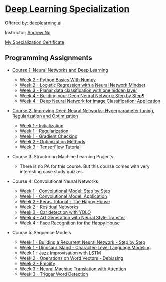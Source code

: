 # [Deep Learning Specialization](https://www.coursera.org/specializations/deep-learning) 

Offered by: [deeplearning.ai](https://www.deeplearning.ai/)

Instructor: [Andrew Ng](http://www.andrewng.org/)

[My Specialization Certificate](https://www.coursera.org/account/accomplishments/specialization/EHX2DHJ2WHQH)

## Programming Assignments

- [Course 1: Neural Networks and Deep Learning](https://github.com/ljl96/Coursera-Online-Courses/blob/master/Deep%20Learning%20Specialization/Course%201%20Neural%20Networks%20and%20Deep%20Learning/README.md)

  - [Week 2 - Python Basics With Numpy](https://github.com/ljl96/Coursera-Online-Courses/blob/master/Deep%20Learning%20Specialization/Course%201%20Neural%20Networks%20and%20Deep%20Learning/Programming%20Assignments/Week%202%20Python_Basics_With_Numpy_v3a.ipynb)
  - [Week 2 - Logistic Regression with a Neural Network Mindset](https://github.com/ljl96/Coursera-Online-Courses/blob/master/Deep%20Learning%20Specialization/Course%201%20Neural%20Networks%20and%20Deep%20Learning/Programming%20Assignments/Week%202%20Logistic_Regression_with_a_Neural_Network_mindset_v6a.ipynb)
  - [Week 3 - Planar data classification with one hidden layer](https://github.com/ljl96/Coursera-Online-Courses/blob/master/Deep%20Learning%20Specialization/Course%201%20Neural%20Networks%20and%20Deep%20Learning/Programming%20Assignments/Week%203%20Planar_data_classification_with_onehidden_layer_v6c.ipynb)
  - [Week 4 - Building your Deep Neural Network: Step by Step¶](https://github.com/ljl96/Coursera-Online-Courses/blob/master/Deep%20Learning%20Specialization/Course%201%20Neural%20Networks%20and%20Deep%20Learning/Programming%20Assignments/Week%204%20Building_your_Deep_Neural_Network_Step_by_Step_v8a.ipynb)
  - [Week 4 - Deep Neural Network for Image Classification: Application](https://github.com/ljl96/Coursera-Online-Courses/blob/master/Deep%20Learning%20Specialization/Course%201%20Neural%20Networks%20and%20Deep%20Learning/Programming%20Assignments/Week%204%20Deep%20Neural%20Network%20-%20Application%20v8.ipynb)

- [Course 2: Improving Deep Neural Networks: Hyperparameter tuning, Regularization and Optimization](https://github.com/ljl96/Coursera-Online-Courses/tree/master/Deep%20Learning%20Specialization/Course%202%20Improving%20Deep%20Neural%20Networks%20Hyperparameter%20tuning%2C%20Regularization%20and%20Optimization)

  - [Week 1 - Initialization](https://github.com/ljl96/Coursera-Online-Courses/blob/master/Deep%20Learning%20Specialization/Course%202%20Improving%20Deep%20Neural%20Networks%20Hyperparameter%20tuning%2C%20Regularization%20and%20Optimization/Programming%20Assignments/Week%201%20Initialization.ipynb)
  - [Week 1 - Regularization](https://github.com/ljl96/Coursera-Online-Courses/blob/master/Deep%20Learning%20Specialization/Course%202%20Improving%20Deep%20Neural%20Networks%20Hyperparameter%20tuning%2C%20Regularization%20and%20Optimization/Programming%20Assignments/Week%201%20Regularization_v2a.ipynb)
  - [Week 1 - Gradient Checking](https://github.com/ljl96/Coursera-Online-Courses/blob/master/Deep%20Learning%20Specialization/Course%202%20Improving%20Deep%20Neural%20Networks%20Hyperparameter%20tuning%2C%20Regularization%20and%20Optimization/Programming%20Assignments/Week%201%20Gradient%20Checking%20v1.ipynb)
  - [Week 2 - Optimization Methods](https://github.com/ljl96/Coursera-Online-Courses/blob/master/Deep%20Learning%20Specialization/Course%202%20Improving%20Deep%20Neural%20Networks%20Hyperparameter%20tuning%2C%20Regularization%20and%20Optimization/Programming%20Assignments/Week%202%20Optimization_methods_v1b.ipynb)
  - [Week 3 - TensorFlow Tutorial](https://github.com/ljl96/Coursera-Online-Courses/blob/master/Deep%20Learning%20Specialization/Course%202%20Improving%20Deep%20Neural%20Networks%20Hyperparameter%20tuning%2C%20Regularization%20and%20Optimization/Programming%20Assignments/Week%203%20TensorFlow_Tutorial_v3b.ipynb)

- Course 3: Structuring Machine Learning Projects

  - There is no PA for this course. But this course comes with very interesting case study quizzes.
  
- Course 4: Convolutional Neural Networks

  - [Week 1 - Convolutional Model: Step by Step](https://github.com/ljl96/Coursera-Online-Courses/blob/master/Deep%20Learning%20Specialization/Course%204%20Convolutional%20Neural%20Networks/Programming%20Assignments/Week%201%20Convolution_model_Step_by_Step_v2a.ipynb)
  - [Week 1 - Convolutional Model: Application](https://github.com/ljl96/Coursera-Online-Courses/blob/master/Deep%20Learning%20Specialization/Course%204%20Convolutional%20Neural%20Networks/Programming%20Assignments/Week%201%20Convolution_model_Application_v1a.ipynb)
  - [Week 2 - Keras Tutorial - The Happy House](https://github.com/ljl96/Coursera-Online-Courses/blob/master/Deep%20Learning%20Specialization/Course%204%20Convolutional%20Neural%20Networks/Programming%20Assignments/Week%202%20Keras%20-%20Tutorial%20-%20Happy%20House%20v2.ipynb)
  - [Week 2 - Residual Networks](https://github.com/ljl96/Coursera-Online-Courses/blob/master/Deep%20Learning%20Specialization/Course%204%20Convolutional%20Neural%20Networks/Programming%20Assignments/Week%202%20Residual_Networks_v2a.ipynb)
  - [Week 3 - Car detection with YOLO](https://github.com/ljl96/Coursera-Online-Courses/blob/master/Deep%20Learning%20Specialization/Course%204%20Convolutional%20Neural%20Networks/Programming%20Assignments/Week%203%20Autonomous_driving_application_Car_detection_v3a.ipynb)
  - [Week 4 - Art Generation with Neural Style Transfer](https://github.com/ljl96/Coursera-Online-Courses/blob/master/Deep%20Learning%20Specialization/Course%204%20Convolutional%20Neural%20Networks/Programming%20Assignments/Week%204%20Art_Generation_with_Neural_Style_Transfer_v3a.ipynb)
  - [Week 4 - Face Recognition for the Happy House](https://github.com/ljl96/Coursera-Online-Courses/blob/master/Deep%20Learning%20Specialization/Course%204%20Convolutional%20Neural%20Networks/Programming%20Assignments/Week%204%20Face%20Recognition%20for%20the%20Happy%20House%20-%20v3.ipynb)
  
- Course 5: Sequence Models

  - [Week 1 - Building a Recurrent Neural Network - Step by Step](https://github.com/ljl96/Coursera-Online-Courses/blob/master/Deep%20Learning%20Specialization/Course%205%20Sequence%20Models/Programming%20Assignments/Week%201%20Building%2Ba%2BRecurrent%2BNeural%2BNetwork%2B-%2BStep%2Bby%2BStep%2B-%2Bv3.ipynb)
  - [Week 1 - Dinosaur Island - Character-Level Language Modeling](https://github.com/ljl96/Coursera-Online-Courses/blob/master/Deep%20Learning%20Specialization/Course%205%20Sequence%20Models/Programming%20Assignments/Week%201%20Dinosaurus%2BIsland%2B--%2BCharacter%2Blevel%2Blanguage%2Bmodel%2Bfinal%2B-%2Bv3.ipynb)
  - [Week 1 - Jazz Improvisation with LSTM](https://github.com/ljl96/Coursera-Online-Courses/blob/master/Deep%20Learning%20Specialization/Course%205%20Sequence%20Models/Programming%20Assignments/Week%201%20Improvise%2Ba%2BJazz%2BSolo%2Bwith%2Ban%2BLSTM%2BNetwork%2B-%2Bv3.ipynb)
  - [Week 2 - Operations on Word Vectors - Debiasing](https://github.com/ljl96/Coursera-Online-Courses/blob/master/Deep%20Learning%20Specialization/Course%205%20Sequence%20Models/Programming%20Assignments/Week%202%20Operations%2Bon%2Bword%2Bvectors%2B-%2Bv2.ipynb)
  - [Week 2 - Emojify](https://github.com/ljl96/Coursera-Online-Courses/blob/master/Deep%20Learning%20Specialization/Course%205%20Sequence%20Models/Programming%20Assignments/Week%202%20Emojify%2B-%2Bv2.ipynb)
  - [Week 3 - Neural Machine Translation with Attention](https://github.com/ljl96/Coursera-Online-Courses/blob/master/Deep%20Learning%20Specialization/Course%205%20Sequence%20Models/Programming%20Assignments/Week%203%20Neural%2Bmachine%2Btranslation%2Bwith%2Battention%2B-%2Bv4.ipynb)
  - [Week 3 - Trigger Word Detection](https://github.com/ljl96/Coursera-Online-Courses/blob/master/Deep%20Learning%20Specialization/Course%205%20Sequence%20Models/Programming%20Assignments/Week%203%20Trigger%2Bword%2Bdetection%2B-%2Bv1.ipynb)
          

